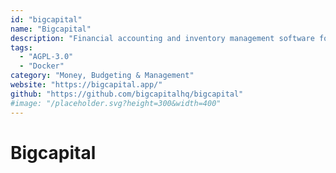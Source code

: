 ```yaml
---
id: "bigcapital"
name: "Bigcapital"
description: "Financial accounting and inventory management software for small to medium businesses."
tags:
  - "AGPL-3.0"
  - "Docker"
category: "Money, Budgeting & Management"
website: "https://bigcapital.app/"
github: "https://github.com/bigcapitalhq/bigcapital"
#image: "/placeholder.svg?height=300&width=400"
---
```


# Bigcapital
